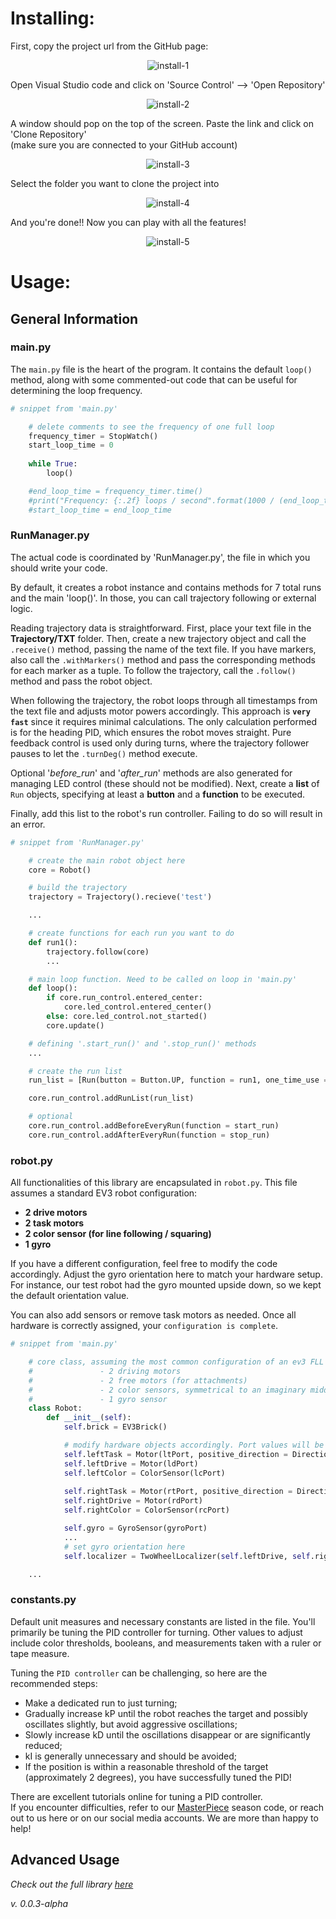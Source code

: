 # **Installing:**
First, copy the project url from the GitHub page:

<p align="center">
    <img src="https://i.ibb.co/R6XhyKw/install-1.png" alt="install-1">
</p>

Open Visual Studio code and click on 'Source Control' --> 'Open Repository'

<p align="center">
    <img src="https://i.ibb.co/jvzTcqf/install-2.png" alt="install-2">
</p>

A window should pop on the top of the screen. Paste the link and click on 'Clone Repository' <br>
(make sure you are connected to your GitHub account)

<p align="center">
    <img src="https://i.ibb.co/SXJsmZ6/install-3.png" alt="install-3">
</p>


Select the folder you want to clone the project into

<p align="center">
    <img src="https://i.ibb.co/qJq9hxR/install-4.png" alt="install-4">
</p>

And you're done!! Now you can play with all the features!

<p align="center">
    <img src="https://i.ibb.co/Hr0Phpm/install-5.png" alt="install-5">
</p>



# **Usage:**

## General Information

### main.py
The `main.py` file is the heart of the program. It contains the default `loop()` method, along with some commented-out code that can be useful for determining the loop frequency.
```python
# snippet from 'main.py'

    # delete comments to see the frequency of one full loop
    frequency_timer = StopWatch()
    start_loop_time = 0
    
    while True:
        loop() 

    #end_loop_time = frequency_timer.time()
    #print("Frequency: {:.2f} loops / second".format(1000 / (end_loop_time - start_loop_time)))
    #start_loop_time = end_loop_time
```

### RunManager.py
The actual code is coordinated by 'RunManager.py', the file in which you should write your code.

By default, it creates a robot instance and contains methods for 7 total runs and the main 'loop()'. 
In those, you can call trajectory following or external logic.

Reading trajectory data is straightforward. First, place your text file in the **Trajectory/TXT** folder. Then, create a new trajectory object and call the `.receive()` method, passing the name of the text file. If you have markers, also call the `.withMarkers()` method and pass the corresponding methods for each marker as a tuple. To follow the trajectory, call the `.follow()` method and pass the robot object. 

When following the trajectory, the robot loops through all timestamps from the text file and adjusts motor powers accordingly. This approach is **`very fast`** since it requires minimal calculations. The only calculation performed is for the heading PID, which ensures the robot moves straight. Pure feedback control is used only during turns, where the trajectory follower pauses to let the `.turnDeg()` method execute.

Optional '*before_run*' and '*after_run*' methods are also generated for managing LED control (these should not be modified). Next, create a **list** of `Run` objects, specifying at least a **button** and a **function** to be executed.

Finally, add this list to the robot's run controller. Failing to do so will result in an error.
```python
# snippet from 'RunManager.py'

    # create the main robot object here
    core = Robot()

    # build the trajectory
    trajectory = Trajectory().recieve('test')

    ...

    # create functions for each run you want to do
    def run1():
        trajectory.follow(core)
        ...

    # main loop function. Need to be called on loop in 'main.py'
    def loop():
        if core.run_control.entered_center:
            core.led_control.entered_center()
        else: core.led_control.not_started()
        core.update()

    # defining '.start_run()' and '.stop_run()' methods 
    ...

    # create the run list
    run_list = [Run(button = Button.UP, function = run1, one_time_use =  False, with_center = False)]

    core.run_control.addRunList(run_list)

    # optional
    core.run_control.addBeforeEveryRun(function = start_run)
    core.run_control.addAfterEveryRun(function = stop_run)
```

### robot.py
All functionalities of this library are encapsulated in `robot.py`. This file assumes a standard EV3 robot configuration:
* **2 drive motors**
* **2 task motors**
* **2 color sensor (for line following / squaring)**
* **1 gyro**

If you have a different configuration, feel free to modify the code accordingly. Adjust the gyro orientation here to match your hardware setup. For instance, our test robot had the gyro mounted upside down, so we kept the default orientation value.

You can also add sensors or remove task motors as needed. Once all hardware is correctly assigned, your `configuration is complete`.


```python
# snippet from 'main.py'

    # core class, assuming the most common configuration of an ev3 FLL robot:
    #               - 2 driving motors
    #               - 2 free motors (for attachments)
    #               - 2 color sensors, symmetrical to an imaginary middle line, in front of the robot
    #               - 1 gyro sensor
    class Robot:
        def __init__(self):
            self.brick = EV3Brick()

            # modify hardware objects accordingly. Port values will be assigned later, don't worry about it
            self.leftTask = Motor(ltPort, positive_direction = Direction.COUNTERCLOCKWISE)
            self.leftDrive = Motor(ldPort)
            self.leftColor = ColorSensor(lcPort)
    
            self.rightTask = Motor(rtPort, positive_direction = Direction.COUNTERCLOCKWISE)
            self.rightDrive = Motor(rdPort)
            self.rightColor = ColorSensor(rcPort)

            self.gyro = GyroSensor(gyroPort)
            ...
            # set gyro orientation here
            self.localizer = TwoWheelLocalizer(self.leftDrive, self.rightDrive, self.gyro, upside_down_gyro = True)

    ...
```

### constants.py


Default unit measures and necessary constants are listed in the file. You'll primarily be tuning the PID controller for turning. Other values to adjust include color thresholds, booleans, and measurements taken with a ruler or tape measure.

Tuning the `PID controller` can be challenging, so here are the recommended steps:
* Make a dedicated run to just turning;
* Gradually increase kP until the robot reaches the target and possibly oscillates slightly, but avoid aggressive oscillations;
* Slowly increase kD until the oscillations disappear or are significantly reduced;
* kI is generally unnecessary and should be avoided;
* If the position is within a reasonable threshold of the target (approximately 2 degrees), you have successfully tuned the PID!


There are excellent tutorials online for tuning a PID controller. <br/>
If you encounter difficulties, refer to our  [MasterPiece][2] season code,  or reach out to us here or on our social media accounts. We are more than happy to help!

## Advanced Usage

*Check out the full library [here][1]*


*v. 0.0.3-alpha*



[0]: https://pybricks.com/ev3-micropython/startinstall.html "install pybricks"
[1]: https://github.com/omegacoreFLL/PythFinder
[2]: https://github.com/omegacoreFLL/MasterPiecE/blob/main/TankDrive/constants.py